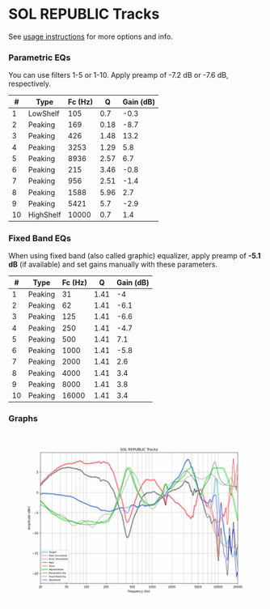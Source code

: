 # SOL REPUBLIC Tracks
See [usage instructions](https://github.com/jaakkopasanen/AutoEq#usage) for more options and info.

### Parametric EQs
You can use filters 1-5 or 1-10. Apply preamp of -7.2 dB or -7.6 dB, respectively.

|   # | Type      |   Fc (Hz) |    Q |   Gain (dB) |
|-----|-----------|-----------|------|-------------|
|   1 | LowShelf  |       105 | 0.7  |        -0.3 |
|   2 | Peaking   |       169 | 0.18 |        -8.7 |
|   3 | Peaking   |       426 | 1.48 |        13.2 |
|   4 | Peaking   |      3253 | 1.29 |         5.8 |
|   5 | Peaking   |      8936 | 2.57 |         6.7 |
|   6 | Peaking   |       215 | 3.46 |        -0.8 |
|   7 | Peaking   |       956 | 2.51 |        -1.4 |
|   8 | Peaking   |      1588 | 5.96 |         2.7 |
|   9 | Peaking   |      5421 | 5.7  |        -2.9 |
|  10 | HighShelf |     10000 | 0.7  |         1.4 |

### Fixed Band EQs
When using fixed band (also called graphic) equalizer, apply preamp of **-5.1 dB** (if available) and set gains manually with these parameters.

|   # | Type    |   Fc (Hz) |    Q |   Gain (dB) |
|-----|---------|-----------|------|-------------|
|   1 | Peaking |        31 | 1.41 |        -4   |
|   2 | Peaking |        62 | 1.41 |        -6.1 |
|   3 | Peaking |       125 | 1.41 |        -6.6 |
|   4 | Peaking |       250 | 1.41 |        -4.7 |
|   5 | Peaking |       500 | 1.41 |         7.1 |
|   6 | Peaking |      1000 | 1.41 |        -5.8 |
|   7 | Peaking |      2000 | 1.41 |         2.6 |
|   8 | Peaking |      4000 | 1.41 |         3.4 |
|   9 | Peaking |      8000 | 1.41 |         3.8 |
|  10 | Peaking |     16000 | 1.41 |         3.4 |

### Graphs
![](./SOL%20REPUBLIC%20Tracks.png)
